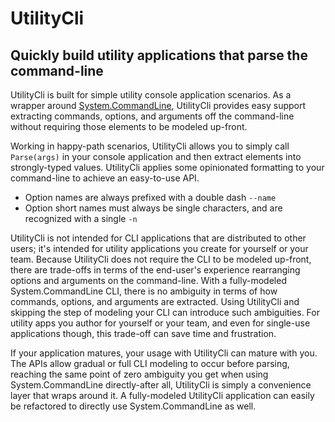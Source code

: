 # UtilityCli

## Quickly build utility applications that parse the command-line

UtilityCli is built for simple utility console application scenarios. As a wrapper around [System.CommandLine](https://nuget.org/packages/System.CommandLine), UtilityCli provides easy support extracting commands, options, and arguments off the command-line without requiring those elements to be modeled up-front.

Working in happy-path scenarios, UtilityCli allows you to simply call `Parse(args)` in your console application and then extract elements into strongly-typed values. UtilityCli applies some opinionated formatting to your command-line to achieve an easy-to-use API.

* Option names are always prefixed with a double dash `--name`
* Option short names must always be single characters, and are recognized with a single `-n`

UtilityCli is not intended for CLI applications that are distributed to other users; it's intended for utility applications you create for yourself or your team. Because UtilityCli does not require the CLI to be modeled up-front, there are trade-offs in terms of the end-user's experience rearranging options and arguments on the command-line. With a fully-modeled System.CommandLine CLI, there is no ambiguity in terms of how commands, options, and arguments are extracted. Using UtilityCli and skipping the step of modeling your CLI can introduce such ambiguities. For utility apps you author for yourself or your team, and even for single-use applications though, this trade-off can save time and frustration.

If your application matures, your usage with UtilityCli can mature with you. The APIs allow gradual or full CLI modeling to occur before parsing, reaching the same point of zero ambiguity you get when using System.CommandLine directly-after all, UtilityCli is simply a convenience layer that wraps around it. A fully-modeled UtilityCli application can easily be refactored to directly use System.CommandLine as well.
